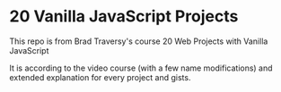 # 20 Vanilla JavaScript Projects
This repo is from Brad Traversy's course 20 Web Projects with Vanilla JavaScript

It is according to the video course (with a few name modifications) and extended explanation for every project and gists.
